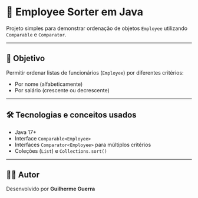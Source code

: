 # 👥 Employee Sorter em Java

Projeto simples para demonstrar ordenação de objetos `Employee` utilizando `Comparable` e `Comparator`.

---

## 📌 Objetivo

Permitir ordenar listas de funcionários (`Employee`) por diferentes critérios:

- Por nome (alfabeticamente)
- Por salário (crescente ou decrescente)

---

## 🛠️ Tecnologias e conceitos usados

- Java 17+  
- Interface `Comparable<Employee>`  
- Interfaces `Comparator<Employee>` para múltiplos critérios  
- Coleções (`List`) e `Collections.sort()`

---

## 👨‍💻 Autor

Desenvolvido por **Guilherme Guerra**

